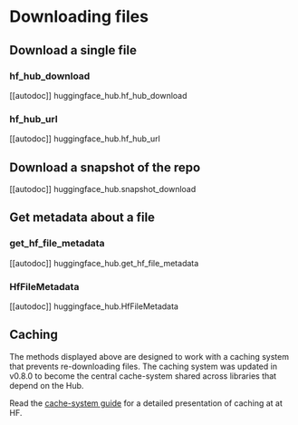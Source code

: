 <!--⚠️ Note that this file is in Markdown but contain specific syntax for our doc-builder (similar to MDX) that may not be
rendered properly in your Markdown viewer.
-->

# Downloading files

## Download a single file

### hf_hub_download

[[autodoc]] huggingface_hub.hf_hub_download

### hf_hub_url

[[autodoc]] huggingface_hub.hf_hub_url

## Download a snapshot of the repo

[[autodoc]] huggingface_hub.snapshot_download

## Get metadata about a file

### get_hf_file_metadata

[[autodoc]] huggingface_hub.get_hf_file_metadata

### HfFileMetadata

[[autodoc]] huggingface_hub.HfFileMetadata

## Caching

The methods displayed above are designed to work with a caching system that prevents
re-downloading files. The caching system was updated in v0.8.0 to become the central
cache-system shared across libraries that depend on the Hub.

Read the [cache-system guide](../how-to-cache) for a detailed presentation of caching at
at HF.
